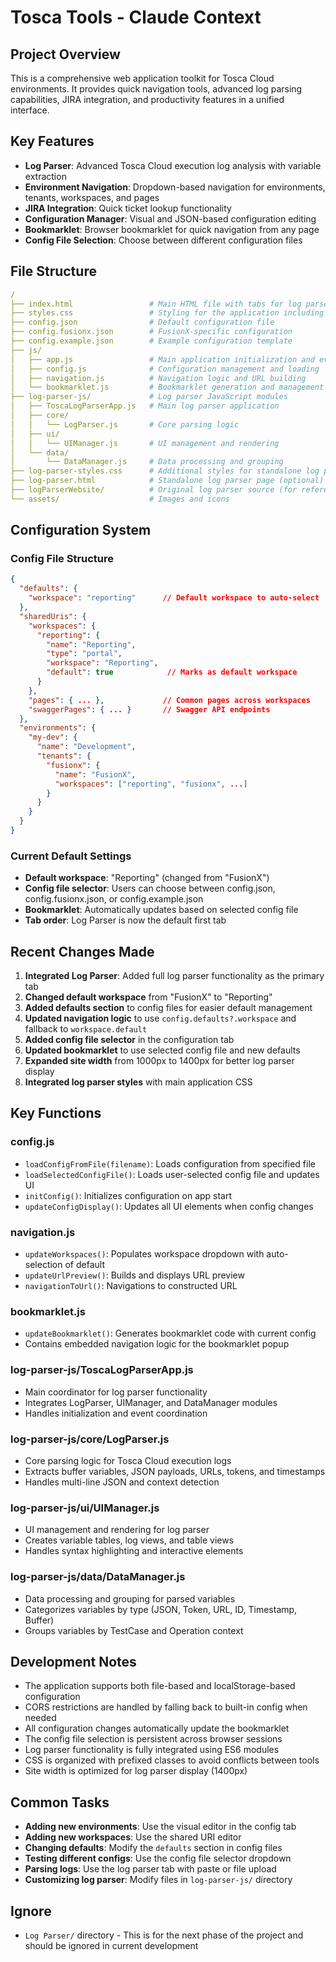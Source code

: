 # Tosca Tools - Claude Context

## Project Overview

This is a comprehensive web application toolkit for Tosca Cloud environments. It provides quick navigation tools, advanced log parsing capabilities, JIRA integration, and productivity features in a unified interface.

## Key Features

- **Log Parser**: Advanced Tosca Cloud execution log analysis with variable extraction
- **Environment Navigation**: Dropdown-based navigation for environments, tenants, workspaces, and pages
- **JIRA Integration**: Quick ticket lookup functionality
- **Configuration Manager**: Visual and JSON-based configuration editing
- **Bookmarklet**: Browser bookmarklet for quick navigation from any page
- **Config File Selection**: Choose between different configuration files

## File Structure

```yml
/
├── index.html                 # Main HTML file with tabs for log parser, navigation, JIRA, config, and bookmarklet
├── styles.css                 # Styling for the application including log parser components
├── config.json                # Default configuration file
├── config.fusionx.json        # FusionX-specific configuration
├── config.example.json        # Example configuration template
├── js/
│   ├── app.js                 # Main application initialization and event handlers
│   ├── config.js              # Configuration management and loading
│   ├── navigation.js          # Navigation logic and URL building
│   └── bookmarklet.js         # Bookmarklet generation and management
├── log-parser-js/             # Log parser JavaScript modules
│   ├── ToscaLogParserApp.js   # Main log parser application
│   ├── core/
│   │   └── LogParser.js       # Core parsing logic
│   ├── ui/
│   │   └── UIManager.js       # UI management and rendering
│   └── data/
│       └── DataManager.js     # Data processing and grouping
├── log-parser-styles.css      # Additional styles for standalone log parser
├── log-parser.html            # Standalone log parser page (optional)
├── logParserWebsite/          # Original log parser source (for reference)
└── assets/                    # Images and icons
```

## Configuration System

### Config File Structure

```json
{
  "defaults": {
    "workspace": "reporting"      // Default workspace to auto-select
  },
  "sharedUris": {
    "workspaces": {
      "reporting": {
        "name": "Reporting",
        "type": "portal",
        "workspace": "Reporting",
        "default": true            // Marks as default workspace
      }
    },
    "pages": { ... },             // Common pages across workspaces
    "swaggerPages": { ... }       // Swagger API endpoints
  },
  "environments": {
    "my-dev": {
      "name": "Development",
      "tenants": {
        "fusionx": {
          "name": "FusionX",
          "workspaces": ["reporting", "fusionx", ...]
        }
      }
    }
  }
}
```

### Current Default Settings

- **Default workspace**: "Reporting" (changed from "FusionX")
- **Config file selector**: Users can choose between config.json, config.fusionx.json, or config.example.json
- **Bookmarklet**: Automatically updates based on selected config file
- **Tab order**: Log Parser is now the default first tab

## Recent Changes Made

1. **Integrated Log Parser**: Added full log parser functionality as the primary tab
2. **Changed default workspace** from "FusionX" to "Reporting"
3. **Added defaults section** to config files for easier default management
4. **Updated navigation logic** to use `config.defaults?.workspace` and fallback to `workspace.default`
5. **Added config file selector** in the configuration tab
6. **Updated bookmarklet** to use selected config file and new defaults
7. **Expanded site width** from 1000px to 1400px for better log parser display
8. **Integrated log parser styles** with main application CSS

## Key Functions

### config.js

- `loadConfigFromFile(filename)`: Loads configuration from specified file
- `loadSelectedConfigFile()`: Loads user-selected config file and updates UI
- `initConfig()`: Initializes configuration on app start
- `updateConfigDisplay()`: Updates all UI elements when config changes

### navigation.js

- `updateWorkspaces()`: Populates workspace dropdown with auto-selection of default
- `updateUrlPreview()`: Builds and displays URL preview
- `navigationToUrl()`: Navigations to constructed URL

### bookmarklet.js

- `updateBookmarklet()`: Generates bookmarklet code with current config
- Contains embedded navigation logic for the bookmarklet popup

### log-parser-js/ToscaLogParserApp.js

- Main coordinator for log parser functionality
- Integrates LogParser, UIManager, and DataManager modules
- Handles initialization and event coordination

### log-parser-js/core/LogParser.js

- Core parsing logic for Tosca Cloud execution logs
- Extracts buffer variables, JSON payloads, URLs, tokens, and timestamps
- Handles multi-line JSON and context detection

### log-parser-js/ui/UIManager.js

- UI management and rendering for log parser
- Creates variable tables, log views, and table views
- Handles syntax highlighting and interactive elements

### log-parser-js/data/DataManager.js

- Data processing and grouping for parsed variables
- Categorizes variables by type (JSON, Token, URL, ID, Timestamp, Buffer)
- Groups variables by TestCase and Operation context

## Development Notes

- The application supports both file-based and localStorage-based configuration
- CORS restrictions are handled by falling back to built-in config when needed
- All configuration changes automatically update the bookmarklet
- The config file selection is persistent across browser sessions
- Log parser functionality is fully integrated using ES6 modules
- CSS is organized with prefixed classes to avoid conflicts between tools
- Site width is optimized for log parser display (1400px)

## Common Tasks

- **Adding new environments**: Use the visual editor in the config tab
- **Adding new workspaces**: Use the shared URI editor
- **Changing defaults**: Modify the `defaults` section in config files
- **Testing different configs**: Use the config file selector dropdown
- **Parsing logs**: Use the log parser tab with paste or file upload
- **Customizing log parser**: Modify files in `log-parser-js/` directory

## Ignore

- `Log Parser/` directory - This is for the next phase of the project and should be ignored in current development
